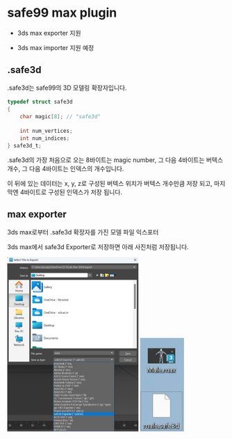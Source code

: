 # safe99 max plugin
- 3ds max exporter 지원

- 3ds max importer 지원 예정

## .safe3d
.safe3d는 safe99의 3D 모델링 확장자입니다.

``` c
typedef struct safe3d
{
    char magic[8]; // "safe3d"

    int num_vertices;
    int num_indices;
} safe3d_t;
```

.safe3d의 가장 처음으로 오는 8바이트는 magic number, 그 다음 4바이트는 버텍스 개수, 그 다음 4바이트는 인덱스의 개수입니다.

이 뒤에 있는 데이터는 x, y, z로 구성된 버텍스 위치가 버텍스 개수만큼 저장 되고, 마지막엔 4바이트로 구성된 인덱스가 저장 됩니다.

## max exporter
3ds max로부터 .safe3d 확장자를 가진 모델 파일 익스포터

3ds max에서 safe3d Exporter로 저장하면 아래 사진처럼 저장됩니다.

<img src="sample/max_exporter/export.jpg"  width="60%"/>
<img src="sample/max_exporter/result.jpg"  width="20%"/>